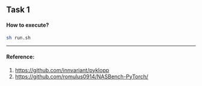 ## Task 1

#### How to execute?

```sh
sh run.sh
```

---
#### Reference:
1. https://github.com/innvariant/pyklopp
2. https://github.com/romulus0914/NASBench-PyTorch/